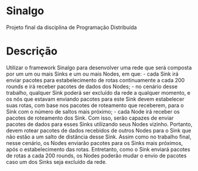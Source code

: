 # Sinalgo

Projeto final da disciplina de Programação Distribuída

# Descrição

Utilizar o framework Sinalgo para desenvolver uma rede que será composta por um um ou mais Sinks e um ou mais Nodes, em que:  - cada Sink irá enviar pacotes para estabelecimento de rotas continuamente a cada 200 rounds e irá receber pacotes de dados dos Nodes;  - no cenário desse trabalho, qualquer Sink poderá ser excluído da rede a qualquer momento, e os nós que estavam enviando pacotes para este Sink devem estabelecer suas rotas, com base nos pacotes de roteamento que receberem, para o Sink com o número de saltos mais próximo;  - cada Node irá receber os pacotes de roteamento dos Sink. Com isso, serão capazes de enviar pacotes de dados para esses Sinks utilizando seus Nodes vizinho. Portanto, devem rotear pacotes de dados recebidos de outros Nodes para o Sink que não estão a um salto de distância desse Sink. Assim como no trabalho final, nesse cenário, os Nodes enviarão pacotes para os Sinks mais próximos, após o estabelecimento das rotas. Entretanto, como o Sink enviará pacotes de rotas a cada 200 rounds, os Nodes poderão mudar o envio de pacotes caso um dos Sinks seja excluído da rede.

